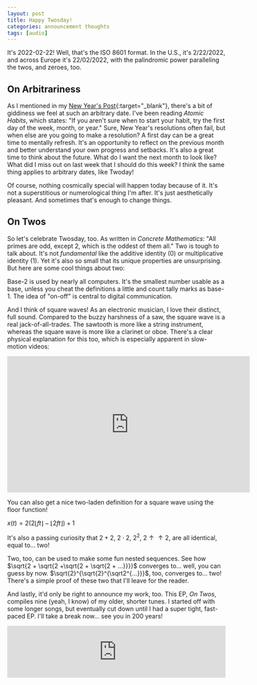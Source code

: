 ```yaml
---
layout: post
title: Happy Twosday!
categories: announcement thoughts
tags: [audio] 
---
```


It's 2022-02-22! Well, that's the ISO 8601 format. In the U.S., it's 2/22/2022, and across Europe it's 22/02/2022, with the palindromic power paralleling the twos, and zeroes, too.

## On Arbitrariness

As I mentioned in my [New Year's Post](https://maxliu.me/thoughts/2022/01/01/its-2022-now-what.html){:target="_blank"}, there's a bit of giddiness we feel at such an arbitrary date. I've been reading *Atomic Habits*, which states: "If you aren't sure when to start your habit, try the first day of the week, month, or year." Sure, New Year's resolutions often fail, but when else are you going to make a resolution? A first day can be a great time to mentally refresh. It's an opportunity to reflect on the previous month and better understand your own progress and setbacks. It's also a great time to think about the future. What do I want the next month to look like? What did I miss out on last week that I should do this week? I think the same thing applies to arbitrary dates, like Twoday!

Of course, nothing cosmically special will happen today because of it. It's not a superstitious or numerological thing I'm after. It's just aesthetically pleasant. And sometimes that's enough to change things.

## On Twos

So let's celebrate Twosday, too. As written in *Concrete Mathematics*: "All primes are odd, except 2, which is the oddest of them all." Two is tough to talk about. It's not *fundamental* like the additive identity (0) or multiplicative identity (1). Yet it's also so small that its unique properties are unsurprising. But here are some cool things about two:

Base-2 is used by nearly all computers. It's the smallest number usable as a base, unless you cheat the definitions a little and count tally marks as base-1. The idea of "on-off" is central to digital communication.

And I think of square waves! As an electronic musician, I love their distinct, full sound. Compared to the buzzy harshness of a saw, the square wave is a real jack-of-all-trades. The sawtooth is more like a string instrument, whereas the square wave is more like a clarinet or oboe. There's a clear physical explanation for this too, which is especially apparent in slow-motion videos:

<iframe width="560" height="315" src="https://www.youtube.com/embed/6JeyiM0YNo4" title="YouTube video player" frameborder="0" allow="accelerometer; autoplay; clipboard-write; encrypted-media; gyroscope; picture-in-picture" allowfullscreen></iframe>
<br>

You can also get a nice two-laden definition for a square wave using the floor function!

$x(t) = 2\left(2\lfloor ft\rfloor - \lfloor 2 ft\rfloor \right) + 1$

It's also a passing curiosity that $2+2$, $2 \cdot 2$, $2^{2}$, $2 \uparrow \uparrow 2$, are all identical, equal to... two!

Two, too, can be used to make some fun nested sequences. See how $\sqrt{2 + \sqrt{2 +\sqrt{2 + \sqrt{2 + ...}}}}$ converges to... well, you can guess by now. $\sqrt{2}^{\sqrt{2}^{\sqrt2^{...}}}$, too, converges to... two! There's a simple proof of these two that I'll leave for the reader.

And lastly, it'd only be right to announce my work, too. This EP, *On Twos*, compiles nine (yeah, I know) of my older, shorter tunes. I started off with some longer songs, but eventually cut down until I had a super tight, fast-paced EP. I'll take a break now... see you in 200 years!

<iframe style="border: 0; width: 100%; height: 120px;" src="https://bandcamp.com/EmbeddedPlayer/album=1157135895/size=large/bgcol=333333/linkcol=0f91ff/tracklist=false/artwork=small/transparent=true/" seamless><a href="https://wetua.bandcamp.com/album/on-twos">On Twos by wetua</a></iframe>
